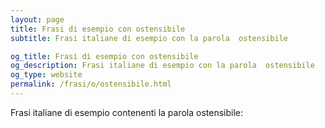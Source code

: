 ```yaml
---
layout: page
title: Frasi di esempio con ostensibile 
subtitle: Frasi italiane di esempio con la parola  ostensibile

og_title: Frasi di esempio con ostensibile 
og_description: Frasi italiane di esempio con la parola  ostensibile
og_type: website
permalink: /frasi/o/ostensibile.html
---
```


Frasi italiane di esempio contenenti la parola ostensibile:



